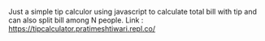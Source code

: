 Just a simple tip calculor using javascript to calculate total bill with tip and can also split bill among N people.
Link : https://tipcalculator.pratimeshtiwari.repl.co/
